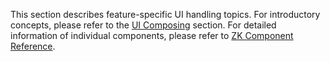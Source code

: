 This section describes feature-specific UI handling topics. For
introductory concepts, please refer to the [UI
Composing]({{site.baseurl}}/zk_dev_ref/ui_composing) section.
For detailed information of individual components, please refer to [ZK
Component Reference](ZK_Component_Reference).
